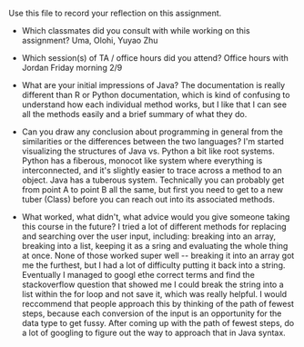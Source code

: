 Use this file to record your reflection on this assignment.

- Which classmates did you consult with while working on this assignment?
    Uma, Olohi, Yuyao Zhu 

- Which session(s) of TA / office hours did you attend?
    Office hours with Jordan Friday morning 2/9

- What are your initial impressions of Java? 
    The documentation is really different than R or Python documentation, which is kind of confusing to understand how each individual method works, but I like that I can see all the methods easily and a brief summary of what they do. 

- Can you draw any conclusion about programming in general from the similarities or the differences between the two languages? 
    I'm started visualizing the structures of Java vs. Python a bit like root systems. Python has a fiberous, monocot like system where everything is interconnected, and it's slightly easier to trace across a method to an object. Java has a tuberous system. Technically you can probably get from point A to point B all the same, but first you need to get to a new tuber (Class) before you can reach out into its associated methods. 

- What worked, what didn't, what advice would you give someone taking this course in the future?
    I tried a lot of different methods for replacing and searching over the user input, including: breaking into an array, breaking into a list, keeping it as a sring and evaluating the whole thing at once. None of those worked super well -- breaking it into an array got me the furthest, but I had a lot of difficulty putting it back into a string. Eventually I managed to googl ethe correct terms and find the stackoverflow question that showed me I could break the string into a list within the for loop and not save it, which was really helpful. I would reccommend that people approach this by thinking of the path of fewest steps, because each conversion of the input is an opportunity for the data type to get fussy. After coming up with the path of fewest steps, do a lot of googling to figure out the way to approach that in Java syntax. 

    
